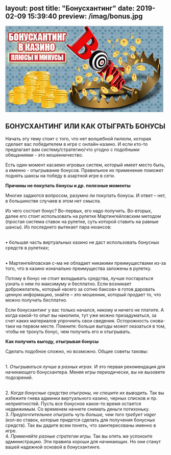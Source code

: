 layout: post
title:  "Бонусхантинг"
date:   2019-02-09 15:39:40
preview: /imag/bonus.jpg
---

![Picture 1](/imag/bonus.jpg)

## БОНУСХАНТИНГ ИЛИ КАК ОТЫГРАТЬ БОНУСЫ

Начать эту тему стоит с того, что нет волшебной пилюли, которая сделает вас победителем в игре с онлайн-казино. И если кто-то предлагает вам систему/стратегию/что угодно с подобными обещаниями - это мошенничество.

Есть один момент касаемо игровых систем, который имеет место быть, а именно - отыгрывание бонусов. Правильное их применение поможет поднять шансы на победу в азартной игре в сети.

<strong>Причины не покупать бонусы и др. полезные моменты</strong>

Многие задаются вопросом, разумно ли покупать бонусы. И ответ – нет, в большинстве случаев в этом нет смысла.

Из чего состоит бонус? Во-первых, его надо получить. Во-вторых, далее его стоит использовать на рулетке Мартингейловским методом (простая система ставок на рулетке, суть которой ставить на равные шансы). Из последнего вытекает пара нюансов:

<br>•	большая часть виртуальных казино не даст использовать бонусных средств в рулетках;

<br>•	Мартингейловская с-ма не обладает никакими преимуществами из-за того, что в казино изначально преимущества заложены в рулетку.

Потому в бонус не стоит вкладывать средства, лучше постараться узнать о нем по максимуму и бесплатно. Если возникает доброжелатель, который «всего за сотню баксов» в готов даровать ценную информацию, знайте – это мошенник, который продает то, что можно получить бесплатно.

Если бонусхантинг у вас только начался, никому и ничего не платите. А когда какой-то опыт вы накопили, тут уже можно призадуматься, за счет каких материалов упрочнить свои сведения. Осторожность снова-таки на первом месте. Помните: больше выгоды может оказаться в том, чтобы не тронуть бонус, чем получить его и отыгрывать.

<strong>Как получить выгоду, отыгрывая бонусы</strong>

Сделать подобное сложно, но возможно. Общие советы таковы:

<br> 1.	<i>Отыгрываться лучше в разных играх.</i> И это первая рекомендация для начинающего бонусхантера. Меняя игры периодически, вы не вызовете подозрений.

<br> 2.	<i>Когда бонусные средства отыграны, не спешите их выводить.</i> Так вы избежите гнева админки виртуального казино, черных списков и пр. неприятностей. Пусть все бонусное какое-то время остается недвижимым. Со временем начнете снимать деньги потихоньку.
<br> 3.	<i>Предпочтительнее отыграть чуть больше, чем того требует vager </i>(кол-во ставок, которые придется сделать для получения бонусных средств). Так вы дадите всем понять, что заинтересованы именно в игре.
<br> 4.	<i>Применяйте разные стратегии игры.</i> Так вы опять же успокоите администрацию.
Эти правила хороши для начинающих. Но они станут вашей надежной основой в бонусхантинге. 
